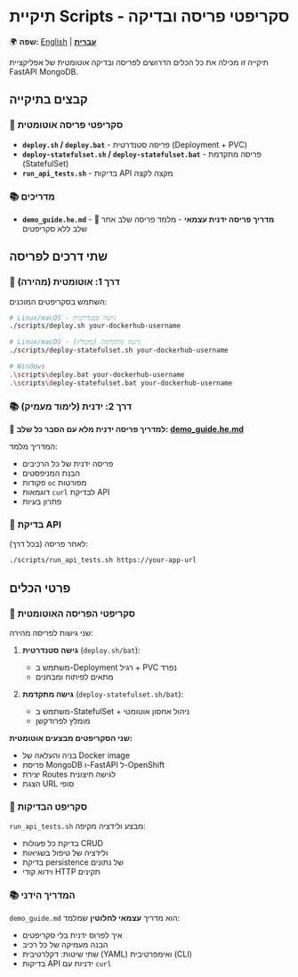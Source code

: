 # תיקיית Scripts - סקריפטי פריסה ובדיקה

🌍 **שפה:** [English](README.md) | **[עברית](README.he.md)**

תיקייה זו מכילה את כל הכלים הדרושים לפריסה ובדיקה אוטומטית של אפליקציית FastAPI MongoDB.

## קבצים בתיקייה

### 🚀 סקריפטי פריסה אוטומטית
- **`deploy.sh` / `deploy.bat`** - פריסה סטנדרטית (Deployment + PVC)
- **`deploy-statefulset.sh` / `deploy-statefulset.bat`** - פריסה מתקדמת (StatefulSet)
- **`run_api_tests.sh`** - בדיקות API מקצה לקצה

### 📚 מדריכים
- **`demo_guide.he.md`** - 📖 **מדריך פריסה ידנית עצמאי** - מלמד פריסה שלב אחר שלב ללא סקריפטים

## שתי דרכים לפריסה

### 🚀 **דרך 1: אוטומטית (מהירה)**
השתמש בסקריפטים המוכנים:

```bash
# Linux/macOS - גישה סטנדרטית
./scripts/deploy.sh your-dockerhub-username

# Linux/macOS - גישה מתקדמת (מומלץ)
./scripts/deploy-statefulset.sh your-dockerhub-username

# Windows
.\scripts\deploy.bat your-dockerhub-username
.\scripts\deploy-statefulset.bat your-dockerhub-username
```

### 📚 **דרך 2: ידנית (לימוד מעמיק)**
📖 **למדריך פריסה ידנית מלא עם הסבר כל שלב:**
**[demo_guide.he.md](demo_guide.he.md)**

המדריך מלמד:
- פריסה ידנית של כל הרכיבים
- הבנת המניפסטים
- פקודות `oc` מפורטות  
- דוגמאות `curl` לבדיקת API
- פתרון בעיות

### 🧪 **בדיקת API**
לאחר פריסה (בכל דרך):
```bash
./scripts/run_api_tests.sh https://your-app-url
```

## פרטי הכלים

### 🤖 סקריפטי הפריסה האוטומטית
שני גישות לפריסה מהירה:

1. **גישה סטנדרטית** (`deploy.sh/bat`):
   - משתמש ב-Deployment רגיל + PVC נפרד
   - מתאים לפיתוח ומבחנים

2. **גישה מתקדמת** (`deploy-statefulset.sh/bat`):
   - משתמש ב-StatefulSet + ניהול אחסון אוטומטי
   - מומלץ לפרודקשן

**שני הסקריפטים מבצעים אוטומטית:**
- בניה והעלאה של Docker image
- פריסת MongoDB ו-FastAPI ל-OpenShift  
- יצירת Routes לגישה חיצונית
- הצגת URL סופי

### 🧪 סקריפט הבדיקות
`run_api_tests.sh` מבצע ולידציה מקיפה:
- בדיקת כל פעולות CRUD
- ולידציה של טיפול בשגיאות
- בדיקת persistence של נתונים
- וידוא קודי HTTP תקינים

### 📚 המדריך הידני
`demo_guide.md` הוא מדריך **עצמאי לחלוטין** שמלמד:
- איך לפרוס ידנית בלי סקריפטים
- הבנה מעמיקה של כל רכיב
- שתי שיטות: דקלרטיבית (YAML) ואימפרטיבית (CLI)
- בדיקות API ידניות עם `curl`